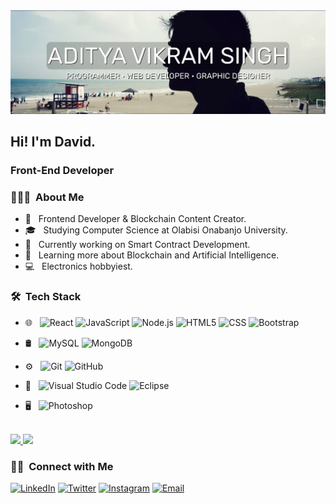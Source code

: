 <img src="https://raw.githubusercontent.com/AVS1508/AVS1508/master/assets/Aditya%20Vikram%20Singh%20Banner.png">

<h2> Hi! I'm David.</h2>

<h3>Front-End Developer</h3>

<h3> 👨🏻‍💻 &nbsp;About Me </h3>

- 🤔 &nbsp; Frontend Developer & Blockchain Content Creator.
- 🎓 &nbsp; Studying Computer Science at Olabisi Onabanjo University.
- 💼 &nbsp; Currently working on Smart Contract Development.
- 🌱 &nbsp; Learning more about Blockchain and Artificial Intelligence.
- 💻 &nbsp; Electronics hobbyiest.

<h3> 🛠 &nbsp;Tech Stack</h3>


- 🌐 &nbsp;
  ![React](https://img.shields.io/badge/-React-333333?style=flat&logo=react)
  ![JavaScript](https://img.shields.io/badge/-JavaScript-333333?style=flat&logo=javascript)
  ![Node.js](https://img.shields.io/badge/-Node.js-333333?style=flat&logo=node.js)
  ![HTML5](https://img.shields.io/badge/-HTML5-333333?style=flat&logo=HTML5)
  ![CSS](https://img.shields.io/badge/-CSS-333333?style=flat&logo=CSS3&logoColor=1572B6)
  ![Bootstrap](https://img.shields.io/badge/-Bootstrap-333333?style=flat&logo=bootstrap&logoColor=563D7C)
 
- 🛢 &nbsp;
  ![MySQL](https://img.shields.io/badge/-MySQL-333333?style=flat&logo=mysql)
  ![MongoDB](https://img.shields.io/badge/-MongoDB-333333?style=flat&logo=mongodb)
- ⚙️ &nbsp;
  ![Git](https://img.shields.io/badge/-Git-333333?style=flat&logo=git)
  ![GitHub](https://img.shields.io/badge/-GitHub-333333?style=flat&logo=github)
- 🔧 &nbsp;
  ![Visual Studio Code](https://img.shields.io/badge/-Visual%20Studio%20Code-333333?style=flat&logo=visual-studio-code&logoColor=007ACC)
  ![Eclipse](https://img.shields.io/badge/-Eclipse-333333?style=flat&logo=eclipse-ide&logoColor=2C2255)
- 🖥 &nbsp;
  ![Photoshop](https://img.shields.io/badge/-Photoshop-333333?style=flat&logo=adobe-photoshop)

<br/>

<a href="https://github.com/DavidSokoya">
  <img height="180em" src="https://github-readme-stats.vercel.app/api?username=DavidSokoya&theme=buefy&show_icons=true" />
  <img height="180em" src="https://github-readme-stats.vercel.app/api/top-langs/?username=DavidSokoya&theme=buefy&layout=compact" />
</a>

<br/>

<h3> 🤝🏻 &nbsp;Connect with Me </h3>

<p >
<a href="https://www.linkedin.com/in/thedavidsokoya/"><img alt="LinkedIn" src="https://img.shields.io/badge/LinkedIn-David%20Sokoya-blue?style=flat-square&logo=linkedin"></a>
<a href="https://www.twitter.com/thedavidsokoya"><img alt="Twitter" src="https://img.shields.io/badge/Twitter-thedavidsokoya-blue?style=flat-square&logo=twitter"></a>
<a href="https://www.instagram.com/thedavidsokoya"><img alt="Instagram" src="https://img.shields.io/badge/Instagram-thedavidsokoya-blue?style=flat-square&logo=instagram"></a>
<a href="mailto:davidsokoya@gmail.com"><img alt="Email" src="https://img.shields.io/badge/Email-davidsokoya@gmail.com-blue?style=flat-square&logo=gmail"></a>
</p>
